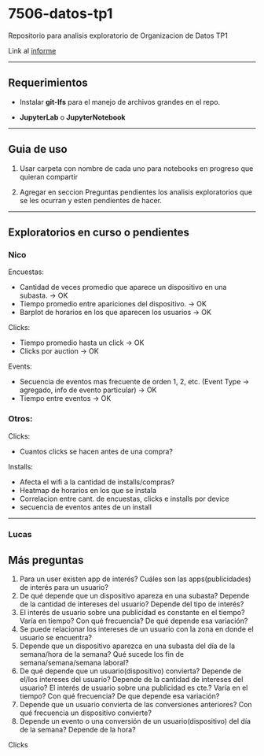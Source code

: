 # 7506-datos-tp1

Repositorio para analisis exploratorio de Organizacion de Datos TP1 

Link al [informe](https://docs.google.com/document/d/1Q2qHAReHfwILs0_l3KNQyfZEAjiAgGucrc9EMZFWXmU/edit?usp=sharing)

-----------------
## Requerimientos

* Instalar **git-lfs** para el manejo de archivos grandes en el repo.

* **JupyterLab** o **JupyterNotebook**

--------------
## Guia de uso

1. Usar carpeta con nombre de cada uno para notebooks en progreso que quieran compartir

2. Agregar en seccion Preguntas pendientes los analisis exploratorios que se les ocurran y esten pendientes de hacer.

---------------------------
## Exploratorios en curso o pendientes

### Nico

Encuestas: 
* Cantidad de veces promedio que aparece un dispositivo en una subasta. -> OK
* Tiempo promedio entre apariciones del dispositivo. -> OK
* Barplot de horarios en los que aparecen los usuarios -> OK

Clicks:
* Tiempo promedio hasta un click -> OK 
* Clicks por auction -> OK

Events: 
* Secuencia de eventos mas frecuente de orden 1, 2, etc. (Event Type -> agregado, info de evento particular) -> OK
* Tiempo entre eventos -> OK

### Otros: 

Clicks:
* Cuantos clicks se hacen antes de una compra? 

Installs: 
* Afecta el wifi a la cantidad de installs/compras?
* Heatmap de horarios en los que se instala
* Correlacion entre cant. de encuestas, clicks e installs por device
* secuencia de eventos antes de un install
---------------------------
### Lucas
## Más preguntas
1. Para un user existen app de interés? Cuáles son las apps(publicidades) de interés para un usuario?
2. De qué depende que un dispositivo apareza en una subasta? Depende de la cantidad de intereses del usuario? Depende del tipo de interés?
3. El interés de usuario sobre una publicidad es constante en el tiempo? Varía en tiempo? Con qué frecuencia? De qué depende esa variación?
4. Se puede relacionar los intereses de un usuario con la zona en donde el usuario se encuentra?
5. Depende que un dispositivo aparezca en una subasta del día de la semana/hora de la semana? Qué sucede los fin de semana/semana/semana laboral?
6. De qué depende que un usuario(dispositivo) convierta? Depende de el/los intereses del usuario? Depende de la cantidad de intereses del usuario? El interés de usuario sobre una publicidad es cte.? Varía en el tiempo? Con qué frecuencia? De que depende esa variación?
8. Depende que un usuario convierta de las conversiones anteriores? Con qué frecuencia un dispositivo convierte?
9. Depende un evento o una conversión de un usuario(dispositivo) del día de la semana? Depende de la hora?

Clicks



